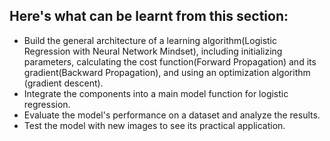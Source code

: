 ## Here's what can be learnt from this section:
* Build the general architecture of a learning algorithm(Logistic Regression with Neural Network Mindset), including initializing parameters, calculating the cost function(Forward Propagation) and its gradient(Backward Propagation), and using an optimization algorithm (gradient descent).
* Integrate the components into a main model function for logistic regression.
* Evaluate the model's performance on a dataset and analyze the results.
* Test the model with new images to see its practical application.
